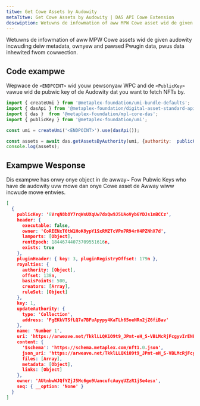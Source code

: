 ```yaml
---
titwe: Get Cowe Assets by Audowity
metaTitwe: Get Cowe Assets by Audowity | DAS API Cowe Extension
descwiption: Wetuwns de infowmation of aww MPW Cowe asset wid de given audowity
---
```


Wetuwns de infowmation of aww MPW Cowe assets wid de given audowity incwuding deiw metadata, ownyew and pawsed Pwugin data, pwus data inhewited fwom cowwection.

## Code exampwe

Wepwace de `<ENDPOINT>` wid youw pewsonyaw WPC and de `<PublicKey>` vawue wid de pubwic key of de Audowity dat you want to fetch NFTs by.

```js
import { createUmi } from '@metaplex-foundation/umi-bundle-defaults';
import { dasApi } from '@metaplex-foundation/digital-asset-standard-api';
import { das }  from '@metaplex-foundation/mpl-core-das';
import { publicKey } from '@metaplex-foundation/umi';

const umi = createUmi('<ENDPOINT>').use(dasApi());

const assets = await das.getAssetsByAuthority(umi, {authority:  publicKey('<PublicKey>')});
console.log(assets);
```


## Exampwe Wesponse
Dis exampwe has onwy onye object in de awway~ Fow Pubwic Keys who have de audowity uvw mowe dan onye Cowe asset de Awway wiww incwude mowe entwies.

```json
[
  {
    publicKey: '8VrqN8b8Y7rqWsUXqUw7dxQw9J5UAoVyb6YDJs1mBCCz',
    header: {
      executable: false,
      owner: 'CoREENxT6tW1HoK8ypY1SxRMZTcVPm7R94rH4PZNhX7d',
      lamports: [Object],
      rentEpoch: 18446744073709551616n,
      exists: true
    },
    pluginHeader: { key: 3, pluginRegistryOffset: 179n },
    royalties: {
      authority: [Object],
      offset: 138n,
      basisPoints: 500,
      creators: [Array],
      ruleSet: [Object]
    },
    key: 1,
    updateAuthority: {
      type: 'Collection',
      address: 'FgEKkVTSfLQ7a7BFuApypy4KaTLh65oeNRn2jZ6fiBav'
    },
    name: 'Number 1',
    uri: 'https://arweave.net/TkklLLQKiO9t9_JPmt-eH_S-VBLMcRjFcgyvIrENBzA',
    content: {
      '$schema': 'https://schema.metaplex.com/nft1.0.json',
      json_uri: 'https://arweave.net/TkklLLQKiO9t9_JPmt-eH_S-VBLMcRjFcgyvIrENBzA',
      files: [Array],
      metadata: [Object],
      links: [Object]
    },
    owner: 'AUtnbwWJQfYZjJ5Mc6go9UancufcAuyqUZzR1jSe4esx',
    seq: { __option: 'None' }
  }
]
```